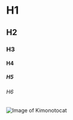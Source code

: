 # H1 
## H2 
### H3 
#### H4 
##### H5 
###### H6
![Image of Kimonotocat](https://octodex.github.com/images/kimonotocat.png)
